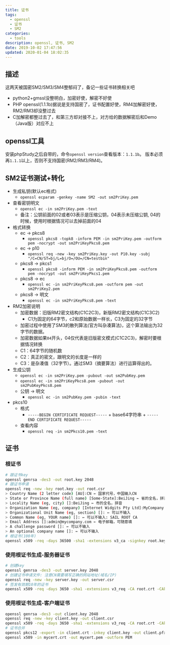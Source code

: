 ```yaml
---
title: 证书
tags: 
  - openssl
  - 证书
  - SM2
categories: 
  - tools
description: openssl, 证书, SM2
date: 2019-10-02 17:47:56
updated: 2020-01-04 18:02:35
---
```


## 描述

这两天被国密SM2/SM3/SM4整郁闷了，备记一些证书转换相关吧

+ python2+gmssl没整明白，加密好使，解密不好使
+ PHP openssl(1.1.1b)据说是支持国密了，证书配置好使，RM4加解密好使，RM2/RM3却没整过去
+ C加解密都整过去了，和第三方却对接不上，对方给的数据解密后和Demo（Java版）对应不上

## openssl工具

安装phpStudy之后自带的，命令`openssl version`查看版本：`1.1.1b`。
版本必须再`1.1.1`以上，否则不支持国密(RM2/RM3/RM4)。

## SM2证书测试+转化

+ 生成私钥(默认ec格式)
  + `openssl ecparam -genkey -name SM2 -out sm2PriKey.pem`
+ 查看密钥明文
  + `openssl ec -in sm2PriKey.pem -text`
  + 备注：公钥前面的02或者03表示是压缩公钥，04表示未压缩公钥, 04的时候，使用时根据情况可以去掉前面的04
+ 格式转换
  + ec -> pkcs8
    + `openssl pkcs8 -topk8 -inform PEM -in sm2PriKey.pem -outform pem -nocrypt -out sm2PriKeyPkcs8.pem`
  + ec -> p10
    + `openssl req -new -key sm2PriKey.key -out P10.key -subj "/C=CN/ST=bj/L=bj/O=/OU=/CN=testbin"`
  + pkcs8 -> pkcs1
    + `openssl pkcs8 -inform PEM -in sm2PriKeyPkcs8.pem -outform pem -nocrypt -out sm2PriKeyPkcs1.pem`
  + pkcs8 -> ec
    + `openssl ec -in sm2PriKeyPkcs8.pem -outform pem -out sm2PriKey2.pem`
  + pkcs8 -> 明文
    + `openssl ec -in sm2PriKeyPkcs8.pem -text`
+ RM2加密说明
  + 加密数据：旧版RM2密文结构(C1C2C3)，新版RM2密文结构(C1C3C2)
    + C1为固定的64字节，c2和原始数据一样长，C3为固定的32字节
  + 加密过程中使用了SM3的散列算法(官方叫杂凑算法)，这个算法输出为32字节的数据。
  + 加密数据如果`04`开头，04仅代表是旧版密文模式(C1C2C3)，解密时要根据情况转换
  + C1：64字节的随机数
  + C2：真正的密文，跟明文的长度是一样的
  + C3：是杂凑值（32字节）。通过SM3（摘要算法）进行运算得出的。
+ 生成公钥
  + `openssl ec -in sm2PriKey.pem -pubout -out sm2PubKey.pem`
  + `openssl ec -in sm2PriKeyPkcs8.pem -pubout -out sm2PubKeyPkcs8.pem`
  + 公钥 -> 明文
    + `openssl ec -in sm2PubKey.pem -pubin -text`
+ pkcs10
  + 格式
    + `-----BEGIN CERTIFICATE REQUEST-----` + base64字符串 + `-----END CERTIFICATE REQUEST-----`
  + 查看内容
    + `openssl req -in sm2Pkcs10.pem -text`

## 证书

### 根证书

```sh
# 跟证书key
openssl genrsa -des3 -out root.key 2048
# 跟证书申请
openssl req -new -key root.key -out root.csr
> Country Name (2 letter code) [AU]:CN ← 国家代号，中国输入CN
> State or Province Name (full name) [Some-State]:BeiJing ← 省的全名，拼音
> Locality Name (eg, city) []:BeiJing ← 市的全名，拼音
> Organization Name (eg, company) [Internet Widgits Pty Ltd]:MyCompany Corp. ← 公司英文名: SAIL
> Organizational Unit Name (eg, section) []: ← 可以不输入
> Common Name (eg, YOUR name) []: ← 可以不输入: SAIL ROOT CA
> Email Address []:admin@mycompany.com ← 电子邮箱，可随意填
> A challenge password []: ← 可以不输入
> An optional company name []: ← 可以不输入
# 根证书(100年)
openssl x509 -req -days 36500 -sha1 -extensions v3_ca -signkey root.key -in root.csr -out root.crt
```

### 使用根证书生成-服务器证书

```sh
# 创建key
openssl genrsa -des3 -out server.key 2048
# 创建证书申请文件: 注意CN需要填写正确的网站地址(域名/IP)
openssl req -new -key server.key -out server.csr
# 签发有效期10年的证书
openssl x509 -req -days 3650 -sha1 -extensions v3_req -CA root.crt -CAkey root.key -CAcreateserial -in server.csr -out server.crt
```

### 使用根证书生成-客户端证书

```sh
openssl genrsa -des3 -out client.key 2048
openssl req -new -key client.key -out client.csr
openssl x509 -req -days 3650 -sha1 -extensions v3_req -CA root.crt -CAkey root.key -CAcreateserial -in client.csr -out client.crt
# 证书合并
openssl pkcs12 -export -in client.crt -inkey client.key -out client.pfx
openssl x509 -in mycert.crt -out mycert.pem -outform PEM
```
